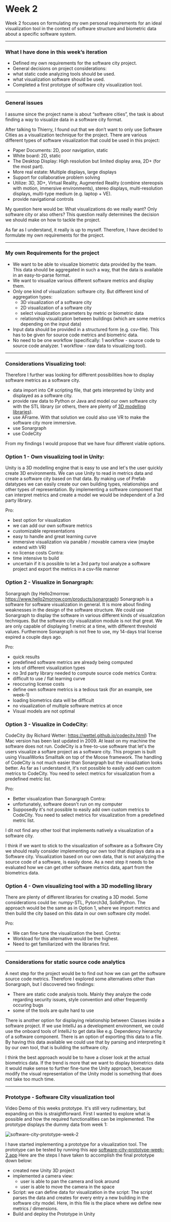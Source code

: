# Week 2
Week 2 focuses on formulating my own personal requirements for an ideal visualization tool in the context of software structure and biometric data about a specific software system.

___

### What I have done in this week’s iteration
* Defined my own requirements for the software city project.
* General decisions on project considerations:
 * what static code analyzing tools should be used.
 * what visualization software should be used.
* Completed a first prototype of software city visualization tool.

___

### General issues
I assume since the project name is about “software cities”, the task is about finding a way to visualize data in a software city format.

After talking to Thierry, I found out that we don’t want to only use Software Cities as a visualization technique for the project.
There are various different types of software visualization that could be used in this project:
* Paper Documents: 2D, poor navigation, static
* White board: 2D, static
* The Desktop Display: High resolution but limited display area, 2D+ (for the most part).
* More real estate: Multiple displays, large displays
* Support for collaborative problem solving
* Utilize: 3D, 3D+, Virtual Reality, Augmented Reality (combine stereopsis with motion, immersive environments), stereo displays, multi-resolution displays, multi-type medium (e.g. laptop + VE).
* provide navigational controls

My question here would be: What visualizations do we really want? Only software city or also others? This question really determines the decision we should make on how to tackle the project.

As far as I understand, it really is up to myself. Therefore, I have decided to formulate my own requirements for the project.

___

### My own Requirements for the project
* We want to be able to visualize biometric data provided by the team. This data should be aggregated in such a way, that the data is available in an easy-to-parse format.
* We want to visualize various different software metrics and display them.
* Only one kind of visualization: software city. But different kind of aggregation types:
  * 3D visualization of a software city
  * 2D visualization of a software city
  * select visualization parameters by metric or biometric data
  * relationship visualization between buildings (which are some metrics depending on the input data)
* Input data should be provided in a structured form (e.g. csv-file). This has to be given for source code metrics and biometric data.
* No need to be one workflow (specifically: 1 workflow - source code to source code analyzer. 1 workflow - raw data to visualizing tool).

___

### Considerations Visualizing tool:
Therefore I further was looking for different possibilities how to display software metrics as a software city.
* data import into C# scripting file, that gets interpreted by Unity and displayed as a software city.
* provide raw data to Python or Java and model our own software city with the STL library (or others, there are plenty of [3D modelling libraries](https://github.com/analysis-tools-dev/static-analysis#java)).
* use AFrame. With that solution we could also use VR to make the software city more immersive.
* use Sonargraph
* use CodeCity

From my findings I would propose that we have four different viable options.

### Option 1 - Own visualizing tool in Unity:
Unity is a 3D modelling engine that is easy to use and let's the user quickly create 3D environments.
We can use Unity to read in metrics data and create a software city based on that data. By making use of Prefab datatypes we can easily create our own building types, relationships and other types of representation. By implementing a software component that can interpret metrics and create a model we would be independent of a 3rd party library.

Pro:
* best option for visualization
* we can add our own software metrics
* customizable representations
* easy to handle and great learning curve
* immersive visualization via panable / movable camera view (maybe extend with VR)
* no license costs
Contra:
* time intensive to build
* uncertain if it is possible to let a 3rd party tool analyze a software project and export the metrics in a csv-file manner

### Option 2 - Visualize in Sonargraph:
Sonargraph (by Hello2morrow: https://www.hello2morrow.com/products/sonargraph)
Sonargraph is a software for software visualization in general. It is more about finding weaknesses in the design of the software structure.
We could use Sonargraph to display the software in various different kinds of visualization techniques. But the software city visualization module is not that great.
We are only capable of displaying 1 metric at a time, with different threshold values.
Furthermore Sonargraph is not free to use, my 14-days trial license expired a couple days ago.

Pro:
* quick results
* predefined software metrics are already being computed
* lots of different visualization types
* no 3rd party library needed to compute source code metrics
Contra:
* difficult to use / flat learning curve
* reoccuring license costs
* define own software metrics is a tedious task (for an example, see week-1)
* loading biometrics data will be difficult
* no visualization of multiple software metrics at once
* Visual models are not optimal

### Option 3 - Visualize in CodeCity:
CodeCity (by Richard Wetter: https://wettel.github.io/codecity.html)
The Mac version has been last updated in 2009. At least on my machine the software does not run.
CodeCity is a free-to-use software that let's the users visualize a softare project as a software city. This program is built using VisualWorks Smalltalk on top of the Moose framework. The handling of CodeCity is not much easier than Sonargraph but the visualization looks better. As far as I understand it, it's not possible to easily add own custom metrics to CodeCity. You need to select metrics for visualization from a predefined metric list.

Pro:
* Better visualization than Sonargraph
Contra:
* unfortunately, software doesn't run on my computer
* Supposedly it's not possible to easily add own custom metrics to CodeCity. You need to select metrics for visualization from a predefined metric list.

I dit not find any other tool that implements natively a visualization of a software city. 

I think if we want to stick to the visualization of software as a Software City we should really consider implementing our own tool that displays data as a Software city.
Visualization based on our own data, that is not analyzing the source code of a software, is easily done.
As a next step it needs to be evaluated how we can get other software metrics data, apart from the biometrics data.

### Option 4 - Own visualizing tool with a 3D modelling library
There are plenty of different libraries for creating a 3D model. Some considerations could be: numpy-STL, Pytorch3d, SolidPython.
The approach would be the same as in Option 1, where we import metrics and then build the city based on this data in our own software city model.

Pro:
* We can fine-tune the visualization the best.
Contra:
* Workload for this alternative would be the highest.
* Need to get familiarized with the libraries first.

___

### Considerations for static source code analytics
A next step for the project would be to find out how we can get the software source code metrics. Therefore I explored some alternatives other than Sonargraph, but I discovered two findings:
* There are static code analysis tools. Mainly they analyze the code regarding security issues, style convention and other frequently occuring bugs
* some of the tools are quite hard to use

There is another option for displaying relationship between Classes inside a software project. If we use IntelliJ as a development environment, we could use the onboard tools of IntelliJ to get data like e.g. Dependency hierarchy of a software component. There is an option of exporting this data to a file. By having this data available we could use that by parsing and interpreting it by our own tool, that is building the software city.

I think the best approach would be to have a closer look at the actual biometrics data. If the trend is more that we want to display biometrics data it would make sense to further fine-tune the Unity approach, because modify the visual representation of the Unity model is something that does not take too much time.

___

### Prototype - Software City visualization tool
Video Demo of this weeks prototype. It's still very rudimentary, but expanding on this is straightforward. First I wanted to explore what is possible and how the required functionalities can be implemented. The prototype displays the dummy data from week 1:

![software-city-prototype-week-2](https://github.com/jonaslanzlinger/software-city-project/assets/141398686/11da6d31-e722-493c-876a-f91d3050a9f8)

I have started implementing a prototype for a visualization tool. 
The prototype can be tested by running this app [software-city-prototype-week-2.app](unity-project/software-city-prototype-week-2.app)
Here are the steps I have taken to accomplish the final prototype down below:
* created new Unity 3D project
* implemented a camera view:
  * user is able to pan the camera and look around
  * user is able to move the camera in the space
* Script: we can define data for visualization in the script: The script parses the data and creates for every entry a new building in the software city model. Here, in this file is the place where we define new metrics / dimensions.
* Build and deploy the Prototype in Unity
